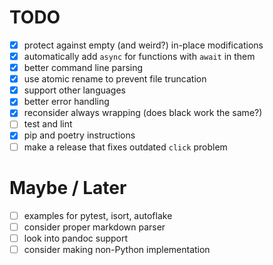 # TODO

* [x] protect against empty (and weird?) in-place modifications
* [x] automatically add `async` for functions with `await` in them
* [x] better command line parsing
* [x] use atomic rename to prevent file truncation
* [x] support other languages
* [x] better error handling
* [x] reconsider always wrapping (does black work the same?)
* [ ] test and lint
* [x] pip and poetry instructions
* [ ] make a release that fixes outdated `click` problem

# Maybe / Later

* [ ] examples for pytest, isort, autoflake
* [ ] consider proper markdown parser
* [ ] look into pandoc support
* [ ] consider making non-Python implementation
